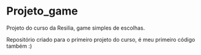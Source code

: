 # Projeto_game
 Projeto do curso da Resilia, game simples de escolhas.

 Repositório criado para o primeiro projeto do curso, é meu primeiro código também :)
